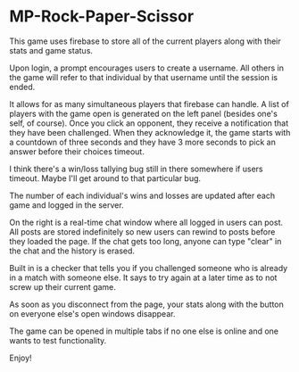 # MP-Rock-Paper-Scissor

This game uses firebase to store all of the current players along with their stats and game status.

Upon login, a prompt encourages users to create a username.  All others in the game will refer to that individual by that username until the session is ended.

It allows for as many simultaneous players that firebase can handle.  A list of players with the game open is generated on the left panel (besides one's self, of course).  Once you click an opponent, they receive a notification that they have been challenged.  When they acknowledge it, the game starts with a countdown of three seconds  and they have 3 more seconds to pick an answer before their choices timeout.

I think there's a win/loss tallying bug still in there somewhere if users timeout.  Maybe I'll get around to that particular bug.

The number of each individual's wins and losses are updated after each game and logged in the server.

On the right is a real-time chat window where all logged in users can post.  All posts are stored indefinitely so new users can rewind to posts before they loaded the page.  If the chat gets too long, anyone can type "clear" in the chat and the history is erased.

Built in is a checker that tells you if you challenged someone who is already in a match with someone else.  It says to try again at a later time as to not screw up their current game.

As soon as you disconnect from the page, your stats along with the button on everyone else's open windows disappear.

The game can be opened in multiple tabs if no one else is online and one wants to test functionality.

Enjoy!